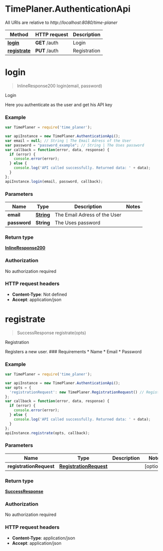 # TimePlaner.AuthenticationApi

All URIs are relative to *http://localhost:8080/time-planer*

Method | HTTP request | Description
------------- | ------------- | -------------
[**login**](AuthenticationApi.md#login) | **GET** /auth | Login
[**registrate**](AuthenticationApi.md#registrate) | **PUT** /auth | Registration


<a name="login"></a>
# **login**
> InlineResponse200 login(email, password)

Login

Here you authenticate as the user and get his API key

### Example
```javascript
var TimePlaner = require('time_planer');

var apiInstance = new TimePlaner.AuthenticationApi();
var email = null; // String | The Email Adress of the User
var password = "password_example"; // String | The Uses password
var callback = function(error, data, response) {
  if (error) {
    console.error(error);
  } else {
    console.log('API called successfully. Returned data: ' + data);
  }
};
apiInstance.login(email, password, callback);
```

### Parameters

Name | Type | Description  | Notes
------------- | ------------- | ------------- | -------------
 **email** | [**String**](.md)| The Email Adress of the User | 
 **password** | **String**| The Uses password | 

### Return type

[**InlineResponse200**](InlineResponse200.md)

### Authorization

No authorization required

### HTTP request headers

 - **Content-Type**: Not defined
 - **Accept**: application/json

<a name="registrate"></a>
# **registrate**
> SuccessResponse registrate(opts)

Registration

Registers a new user. ### Requirements * Name * Email * Password

### Example
```javascript
var TimePlaner = require('time_planer');

var apiInstance = new TimePlaner.AuthenticationApi();
var opts = {
  'registrationRequest': new TimePlaner.RegistrationRequest() // RegistrationRequest | 
};
var callback = function(error, data, response) {
  if (error) {
    console.error(error);
  } else {
    console.log('API called successfully. Returned data: ' + data);
  }
};
apiInstance.registrate(opts, callback);
```

### Parameters

Name | Type | Description  | Notes
------------- | ------------- | ------------- | -------------
 **registrationRequest** | [**RegistrationRequest**](RegistrationRequest.md)|  | [optional] 

### Return type

[**SuccessResponse**](SuccessResponse.md)

### Authorization

No authorization required

### HTTP request headers

 - **Content-Type**: application/json
 - **Accept**: application/json

